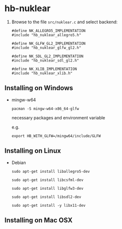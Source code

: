 # hb-nuklear

1. Browse to the file `src/nuklear.c` and select backend:

   ```
   #define NK_ALLEGRO5_IMPLEMENTATION
   #include "hb_nuklear_allegro5.h"

   #define NK_GLFW_GL2_IMPLEMENTATION
   #include "hb_nuklear_glfw_gl2.h"

   #define NK_SDL_GL2_IMPLEMENTATION
   #include "hb_nuklear_sdl_gl2.h"

   #define NK_XLIB_IMPLEMENTATION
   #include "hb_nuklear_xlib.h"
   ```

## Installing on Windows

- mingw-w64

   ```
   pacman -S mingw-w64-x86_64-glfw
   ```
   necessary packages and environment variable

   e.g.

   ```
   export HB_WITH_GLFW=/mingw64/include/GLFW
   ```

## Installing on Linux

- Debian

   ```
   sudo apt-get install liballegro5-dev
   ```

   ```
   sudo apt-get install libcsfml-dev
   ```

   ```
   sudo apt-get install libglfw3-dev
   ```

   ```
   sudo apt-get install libsdl2-dev
   ```

   ```
   sudo apt-get install -y libx11-dev
   ```

## Installing on Mac OSX


